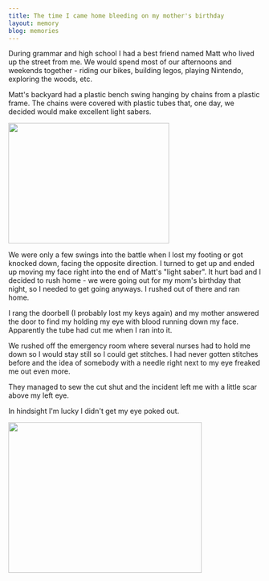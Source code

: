 ```yaml
---
title: The time I came home bleeding on my mother's birthday
layout: memory
blog: memories
---
```

<p>During grammar and high school I had a best friend named Matt who lived up the street from me. We would spend most of our afternoons and weekends together - riding our bikes, building legos, playing Nintendo, exploring the woods, etc.</p>
<p>Matt's backyard had a plastic bench swing hanging by chains from a plastic frame. The chains were covered with plastic tubes that, one day, we decided would make excellent light sabers.</p>
<p><img height="240" src="http://1.bp.blogspot.com/_P86w3jiXpHU/So1G0cNgoaI/AAAAAAAAHbU/DQ9PWAaS8E8/s400/Star+Wars+Kid+1.jpg" width="320" /></p>
<p>We were only a few swings into the battle when I lost my footing or got knocked down, facing the opposite direction. I turned to get up and ended up moving my face right into the end of Matt's "light saber". It hurt bad and I decided to rush home - we were going out for my mom's birthday that night, so I needed to get going anyways. I rushed out of there and ran home.</p>
<p>I rang the doorbell (I probably lost my keys again) and my mother answered the door to find my holding my eye with blood running down my face. Apparently the tube had cut me when I ran into it.</p>
<p>We rushed off the emergency room where several nurses had to hold me down so I would stay still so I could get stitches. I had never gotten stitches before and the idea of somebody with a needle right next to my eye freaked me out even more.</p>
<p>They managed to sew the cut shut and the incident left me with a little scar above my left eye.</p>
<p>In hindsight I'm lucky I didn't get my eye poked out.</p>
<p><img height="300" src="http://matterful.files.wordpress.com/2009/04/eyepatch_goonies20.jpg" width="385" /></p>

